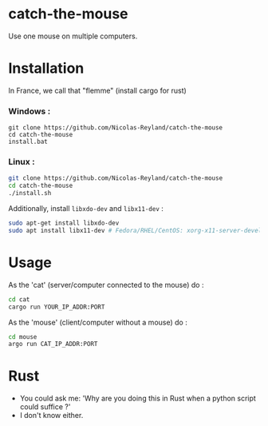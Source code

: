 # catch-the-mouse
Use one mouse on multiple computers.

# Installation
In France, we call that "flemme" (install cargo for rust)

### Windows :
```batch
git clone https://github.com/Nicolas-Reyland/catch-the-mouse
cd catch-the-mouse
install.bat
```

### Linux :
```bash
git clone https://github.com/Nicolas-Reyland/catch-the-mouse
cd catch-the-mouse
./install.sh
```

Additionally, install `libxdo-dev` and `libx11-dev` :
```bash
sudo apt-get install libxdo-dev
sudo apt install libx11-dev # Fedora/RHEL/CentOS: xorg-x11-server-devel
```

# Usage
As the 'cat' (server/computer connected to the mouse) do :
```bash
cd cat
cargo run YOUR_IP_ADDR:PORT
```

As the 'mouse' (client/computer without a mouse) do :
```bash
cd mouse
argo run CAT_IP_ADDR:PORT
```

# Rust
- You could ask me: 'Why are you doing this in Rust when a python script could suffice ?'
- I don't know either.
